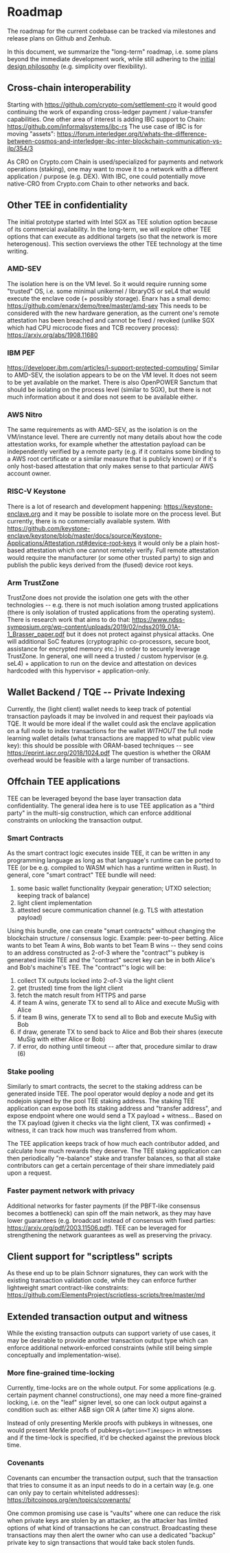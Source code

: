 # Roadmap

The roadmap for the current codebase can be tracked via milestones and release plans
on Github and Zenhub.

In this document, we summarize the "long-term" roadmap, i.e. some plans beyond
the immediate development work, while still adhering to the [initial design philosophy](PHILOSOPHY.md)
(e.g. simplicity over flexibility).

## Cross-chain interoperability
Starting with https://github.com/crypto-com/settlement-cro
it would good continuing the work of expanding cross-ledger payment / value-transfer capabilities.
One other area of interest is adding IBC support to Chain: https://github.com/informalsystems/ibc-rs
The use case of IBC is for moving "assets": https://forum.interledger.org/t/whats-the-difference-between-cosmos-and-interledger-ibc-inter-blockchain-communication-vs-ilp/354/3

As CRO on Crypto.com Chain is used/specialized for payments and network operations (staking),
one may want to move it to a network with a different application / purpose (e.g. DEX). With IBC,
one could potentially move native-CRO from Crypto.com Chain to other networks and back.

## Other TEE in confidentiality
The initial prototype started with Intel SGX as TEE solution option because of its commercial availability.
In the long-term, we will explore other TEE options that can execute as additional targets
(so that the network is more heterogenous).
This section overviews the other TEE technology at the time writing.

### AMD-SEV
The isolation here is on the VM level. So it would require running some "trusted" OS,
i.e. some minimal unikernel / libraryOS or seL4 that would execute the enclave code (+ possibly storage).
Enarx has a small demo: https://github.com/enarx/demo/tree/master/amd-sev
This needs to be considered with the new hardware generation,
as the current one's remote attestation 
has been breached and cannot be fixed / revoked (unlike SGX 
which had CPU microcode fixes and TCB recovery process): https://arxiv.org/abs/1908.11680 

### IBM PEF
https://developer.ibm.com/articles/l-support-protected-computing/
Similar to AMD-SEV, the isolation appears to be on the VM level.
It does not seem to be yet available on the market.
There is also OpenPOWER Sanctum that should be isolating on the process level (similar to SGX),
but there is not much information about it and does not seem to be available either.

### AWS Nitro
The same requirements as with AMD-SEV, as the isolation is on the VM/instance level.
There are currently not many details about how the code attestation works,
for example whether the attestation payload can be independently verified by a remote party
(e.g. if it contains some binding to a AWS root certificate or a similar measure that is publicly known)
or if it's only host-based attestation that only makes sense to that particular AWS account owner.

### RISC-V Keystone 
There is a lot of research and development happening: https://keystone-enclave.org
and it may be possible to isolate more on the process level.
But currently, there is no commercially available system.
With https://github.com/keystone-enclave/keystone/blob/master/docs/source/Keystone-Applications/Attestation.rst#device-root-keys
it would only be a plain host-based attestation which one cannot remotely verify.
Full remote attestation would require the manufacturer (or some other trusted party) to sign and publish the public keys
derived from the (fused) device root keys.

### Arm TrustZone
TrustZone does not provide the isolation one gets with the other technologies
-- e.g. there is not much isolation among trusted applications
(there is only isolation of trusted applications from the operating system).
There is research work that aims to do that: https://www.ndss-symposium.org/wp-content/uploads/2019/02/ndss2019_01A-1_Brasser_paper.pdf
but it does not protect against physical attacks.
One will additional SoC features (cryptographic co-processors, secure boot,
assistance for encrypted memory etc.) in order to securely leverage TrustZone.
In general, one will need a trusted / custom hypervisor (e.g. seL4) + application to run on the device and attestation 
on devices hardcoded with this hypervisor + application-only.

## Wallet Backend / TQE -- Private Indexing
Currently, the (light client) wallet needs to keep track of potential transaction payloads it may be involved in
and request their payloads via TQE.
It would be more ideal if the wallet could ask the enclave application on a full node to index transactions for the wallet
*WITHOUT* the full node learning wallet details (what transactions are mapped to what public view key):
this should be possible with ORAM-based techniques -- see https://eprint.iacr.org/2018/1024.pdf
The question is whether the ORAM overhead would be feasible with a large number of transactions.

## Offchain TEE applications
TEE can be leveraged beyond the base layer transaction data confidentiality.
The general idea here is to use TEE application as a "third party" in the multi-sig construction,
which can enforce additional constraints on unlocking the transaction output.

### Smart Contracts
As the smart contract logic executes inside TEE, it can be written in any programming language
as long as that language's runtime can be ported to TEE (or be e.g. compiled to WASM
which has a runtime written in Rust). In general, core "smart contract" TEE bundle will need:

1. some basic wallet functionality (keypair generation; UTXO selection; keeping track of balance)
2. light client implementation
3. attested secure communication channel (e.g. TLS with attestation payload)

Using this bundle, one can create "smart contracts" without changing the blockchain structure / consensus logic.
Example: peer-to-peer betting. Alice wants to bet Team A wins, Bob wants to bet Team B wins -- 
they send coins to an address constructed as 2-of-3 where the "contract"'s pubkey is generated inside TEE
and the "contract" secret key can be in both Alice's and Bob's machine's TEE. The "contract"'s logic will be:

1) collect TX outputs locked into 2-of-3 via the light client
2) get (trusted) time from the light client
3) fetch the match result from HTTPS and parse
4) if team A wins, generate TX to send all to Alice and execute MuSig with Alice
5) if team B wins, generate TX to send all to Bob and execute MuSig with Bob
6) if draw, generate TX to send back to Alice and Bob their shares (execute MuSig with either Alice or Bob)
7) if error, do nothing until timeout -- after that, procedure similar to draw (6)

### Stake pooling
Similarly to smart contracts, the secret to the staking address can be generated inside TEE.
The pool operator would deploy a node and get its nodejoin signed by the pool TEE staking address.
The staking TEE application can expose both its staking address and "transfer address",
and expose endpoint where one would send a TX payload + witness...
Based on the TX payload (given it checks via the light client, TX was confirmed) + witness,
it can track how much was transferred from whom.

The TEE application keeps track of how much each contributor added, and calculate
how much rewards they deserve. The TEE staking application can then
periodically "re-balance" stake and transfer balances,
so that all stake contributors can get a certain percentage of their share
immediately paid upon a request.

### Faster payment network with privacy
Additional networks for faster payments (if the PBFT-like consensus becomes a bottleneck)
can spin off the main network, as they may have lower guarantees
(e.g. broadcast instead of consensus with fixed parties: https://arxiv.org/pdf/2003.11506.pdf).
TEE can be leveraged for strengthening the network guarantees as well as preserving the privacy.

## Client support for "scriptless" scripts
As these end up to be plain Schnorr signatures, they can work with the existing transaction validation
code, while they can enforce further lightweight smart contract-like constraints:
https://github.com/ElementsProject/scriptless-scripts/tree/master/md

## Extended transaction output and witness
While the existing transaction outputs can support variety of use cases,
it may be desirable to provide another transaction output type
which can enforce additional network-enforced constraints (while still being simple
conceptually and implementation-wise).

### More fine-grained time-locking
Currently, time-locks are on the whole output.
For some applications (e.g. certain payment channel constructions),
one may need a more fine-grained locking, i.e. on the "leaf" signer level,
so one can lock output against a condition such as: either A&B sign OR A (after time X) signs alone.

Instead of only presenting Merkle proofs with pubkeys in witnesses,
one would present Merkle proofs of pubkeys+`Option<Timespec>` in witnesses
and if the time-lock is specified, it'd be checked against the previous block time.

### Covenants
Covenants can encumber the transaction output, such that 
the transaction that tries to consume it as an input needs to do
in a certain way (e.g. one can only pay to certain whitelisted addresses): https://bitcoinops.org/en/topics/covenants/

One common promising use case is "vaults" where one can reduce
the risk when private keys are stolen by an attacker, as the attacker
has limited options of what kind of transactions he can construct.
Broadcasting these transactions may then alert the owner who can
use a dedicated "backup" private key to sign transactions that
would take back stolen funds.
